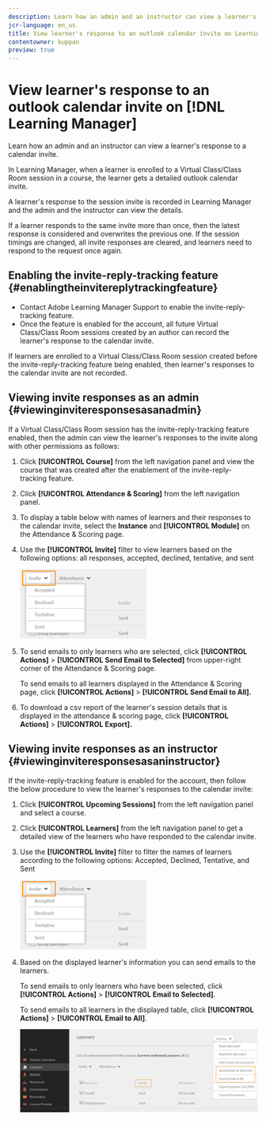 ```yaml
---
description: Learn how an admin and an instructor can view a learner's response to a calendar invite.
jcr-language: en_us
title: View learner's response to an outlook calendar invite on Learning Manager
contentowner: kuppan
preview: true
---
```



# View learner's response to an outlook calendar invite on [!DNL Learning Manager]

Learn how an admin and an instructor can view a learner's response to a calendar invite.

In Learning Manager, when a learner is enrolled to a Virtual Class/Class Room session in a course, the learner gets a detailed outlook calendar invite. 

A learner's response to the session invite is recorded in Learning Manager and the admin and the instructor can view the details. 

If a learner responds to the same invite more than once, then the latest response is considered and overwrites the previous one. If the session timings are changed, all invite responses are cleared, and learners need to respond to the request once again.

## Enabling the invite-reply-tracking feature {#enablingtheinvitereplytrackingfeature}

* Contact Adobe Learning Manager Support to enable the invite-reply-tracking feature. 
* Once the feature is enabled for the account, all future Virtual Class/Class Room sessions created by an author can record the learner's response to the calendar invite.

If learners are enrolled to a Virtual Class/Class Room session created before the invite-reply-tracking feature being enabled, then learner's responses to the calendar invite are not recorded.

## Viewing invite responses as an admin {#viewinginviteresponsesasanadmin}

If a Virtual Class/Class Room session has the invite-reply-tracking feature enabled, then the admin can view the learner's responses to the invite along with other permissions as follows:

1. Click **[!UICONTROL Course]** from the left navigation panel and view the course that was created after the enablement of the invite-reply-tracking feature.
1. Click **[!UICONTROL Attendance & Scoring]** from the left navigation panel.
1. To display a table below with names of learners and their responses to the calendar invite, select the **Instance** and **[!UICONTROL Module]** on the Attendance & Scoring page.
1. Use the **[!UICONTROL Invite]** filter to view learners based on the following options: all responses, accepted, declined, tentative, and sent

   ![](assets/invite-filter.png)

1. To send emails to only learners who are selected, click **[!UICONTROL Actions]** > **[!UICONTROL Send Email to Selected]** from upper-right corner of the Attendance & Scoring page. 

   To send emails to all learners displayed in the Attendance & Scoring page, click **[!UICONTROL Actions]** > **[!UICONTROL Send Email to All].**

1. To download a csv report of the learner's session details that is displayed in the attendance & scoring page, click **[!UICONTROL Actions]** > **[!UICONTROL Export].**

## Viewing invite responses as an instructor {#viewinginviteresponsesasaninstructor}

If the invite-reply-tracking feature is enabled for the account, then follow the below procedure to view the learner's responses to the calendar invite:

1. Click **[!UICONTROL Upcoming Sessions]** from the left navigation panel and select a course.
1. Click **[!UICONTROL Learners]** from the left navigation panel to get a detailed view of the learners who have responded to the calendar invite.
1. Use the **[!UICONTROL Invite]** filter to filter the names of learners according to the following options: Accepted, Declined, Tentative, and Sent

   ![](assets/invite-filter.png)

1. Based on the displayed learner's information you can send emails to the learners.

   To send emails to only learners who have been selected, click **[!UICONTROL Actions]** > **[!UICONTROL Email to Selected]**.

   To send emails to all learners in the displayed table, click **[!UICONTROL Actions]** > **[!UICONTROL Email to All]**.

   ![](assets/instructor-actions1.png)

